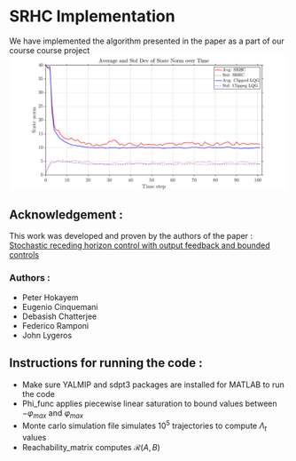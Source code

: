 # SRHC Implementation
We have implemented the algorithm presented in the paper as a part of our course course project
![](Figures/State_norm_norm0_40.png)
## Acknowledgement :
This work was developed and proven by the authors of the paper : \
[Stochastic receding horizon control with output feedback and bounded controls](https://www.sciencedirect.com/science/article/abs/pii/S0005109811004882)
### Authors : 
* Peter Hokayem
* Eugenio Cinquemani
* Debasish Chatterjee
* Federico Ramponi
* John Lygeros

## Instructions for running the code : 
* Make sure YALMIP and sdpt3 packages are installed for MATLAB to run the code 
* Phi_func applies piecewise linear saturation to bound values between $-\varphi_{max}$ and $\varphi_{max}$
* Monte carlo simulation file simulates $10^5$ trajectories to compute $\Lambda_t$ values 
* Reachability_matrix computes $\mathcal{R}(A,B)$
